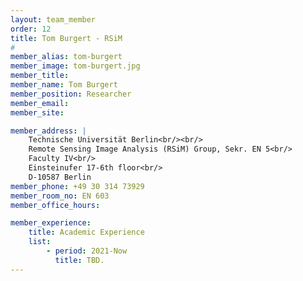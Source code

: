```yaml
---
layout: team_member
order: 12
title: Tom Burgert - RSiM
#
member_alias: tom-burgert
member_image: tom-burgert.jpg
member_title:
member_name: Tom Burgert
member_position: Researcher
member_email:
member_site:

member_address: |
    Technische Universität Berlin<br/><br/>
    Remote Sensing Image Analysis (RSiM) Group, Sekr. EN 5<br/>
    Faculty IV<br/>
    Einsteinufer 17-6th floor<br/>
    D-10587 Berlin
member_phone: +49 30 314 73929
member_room_no: EN 603
member_office_hours:

member_experience:
    title: Academic Experience
    list:
        - period: 2021-Now
          title: TBD.
---
```

